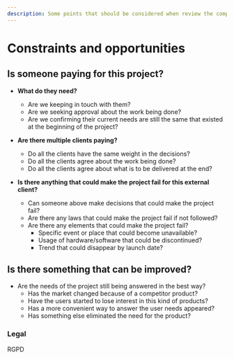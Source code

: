 ```yaml
---
description: Some points that should be considered when review the company activities.
---
```


# Constraints and opportunities

## Is someone paying for this project?

* **What do they need?**

  * Are we keeping in touch with them?
  * Are we seeking approval about the work being done?
  * Are we confirming their current needs are still the same that existed at the beginning of the project?

* **Are there multiple clients paying?**

  * Do all the clients have the same weight in the decisions?
  * Do all the clients agree about the work being done?
  * Do all the clients agree about what is to be delivered at the end?

* **Is there anything that could make the project fail for this external client?**
  * Can someone above make decisions that could make the project fail?
  * Are there any laws that could make the project fail if not followed?
  * Are there any elements that could make the project fail?
    * Specific event or place that could become unavailable?
    * Usage of hardware/software that could be discontinued?
    * Trend that could disappear by launch date?

## Is there something that can be improved?

* Are the needs of the project still being answered in the best way?
  * Has the market changed because of a competitor product?
  * Have the users started to lose interest in this kind of products?
  * Has a more convenient way to answer the user needs appeared?
  * Has something else eliminated the need for the product?

### Legal

RGPD

